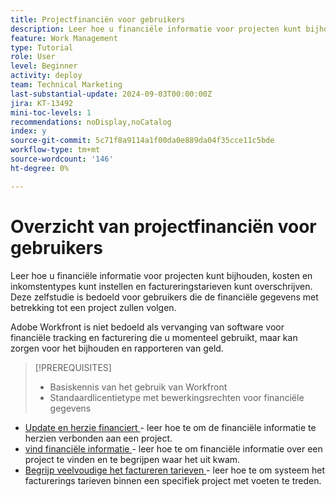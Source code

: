 ```yaml
---
title: Projectfinanciën voor gebruikers
description: Leer hoe u financiële informatie voor projecten kunt bijhouden, kosten en inkomstentypes kunt instellen en factureringstarieven kunt overschrijven.
feature: Work Management
type: Tutorial
role: User
level: Beginner
activity: deploy
team: Technical Marketing
last-substantial-update: 2024-09-03T00:00:00Z
jira: KT-13492
mini-toc-levels: 1
recommendations: noDisplay,noCatalog
index: y
source-git-commit: 5c71f8a9114a1f00da0e889da04f35cce11c5bde
workflow-type: tm+mt
source-wordcount: '146'
ht-degree: 0%

---
```



# Overzicht van projectfinanciën voor gebruikers

Leer hoe u financiële informatie voor projecten kunt bijhouden, kosten en inkomstentypes kunt instellen en factureringstarieven kunt overschrijven. Deze zelfstudie is bedoeld voor gebruikers die de financiële gegevens met betrekking tot een project zullen volgen.

Adobe Workfront is niet bedoeld als vervanging van software voor financiële tracking en facturering die u momenteel gebruikt, maar kan zorgen voor het bijhouden en rapporteren van geld.

>[!PREREQUISITES]
>
>* Basiskennis van het gebruik van Workfront
>* Standaardlicentietype met bewerkingsrechten voor financiële gegevens


* [ Update en herzie financiert ](update-and-review-finances.md) - leer hoe te om de financiële informatie te herzien verbonden aan een project.
* [ vind financiële informatie ](find-financial-information.md) - leer hoe te om financiële informatie over een project te vinden en te begrijpen waar het uit kwam.
* [ Begrijp veelvoudige het factureren tarieven ](multiple-billing-rates.md) - leer hoe te om systeem het facturerings tarieven binnen een specifiek project met voeten te treden.
